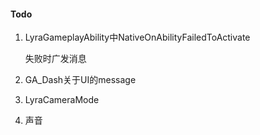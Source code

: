 #### Todo

1. LyraGameplayAbility中NativeOnAbilityFailedToActivate

   失败时广发消息

2. GA_Dash关于UI的message

3. LyraCameraMode

4. 声音

   

